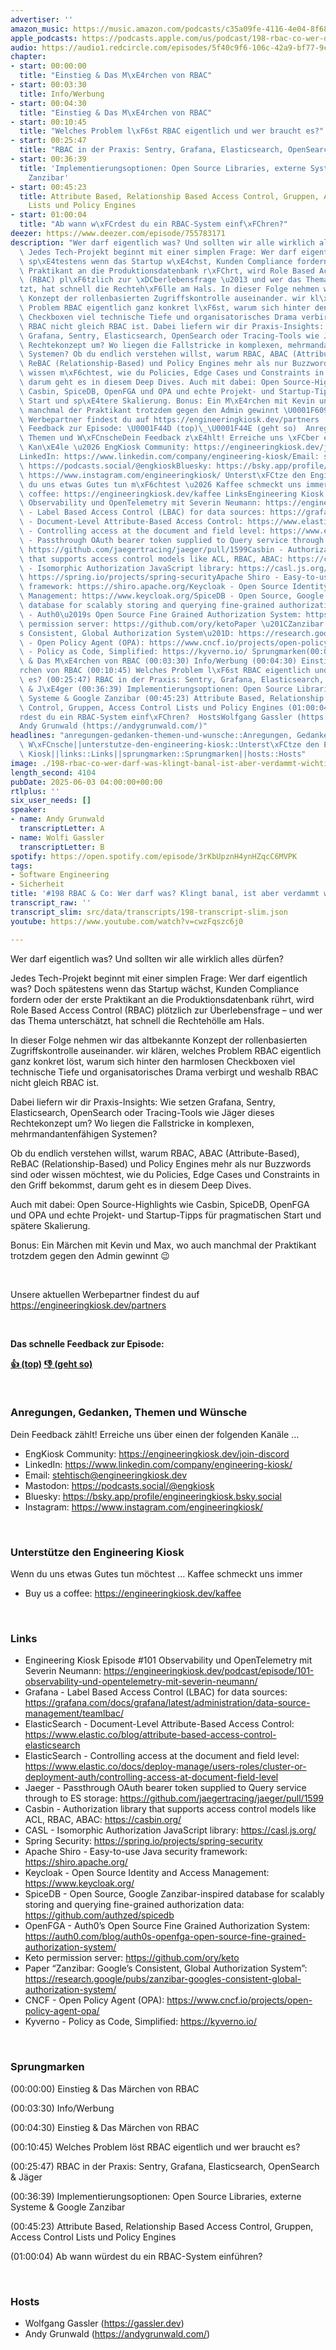 ```yaml
---
advertiser: ''
amazon_music: https://music.amazon.com/podcasts/c35a09fe-4116-4e04-8f68-77d61b112e46/episodes/44ee6b80-f746-423a-ab33-8c1d9fdbe1ce/engineering-kiosk-198-rbac-co-wer-darf-was-klingt-banal-ist-aber-verdammt-wichtig
apple_podcasts: https://podcasts.apple.com/us/podcast/198-rbac-co-wer-darf-was-klingt-banal-ist-aber-verdammt/id1603082924?i=1000710960449&uo=4
audio: https://audio1.redcircle.com/episodes/5f40c9f6-106c-42a9-bf77-9c733f89178c/stream.mp3
chapter:
- start: 00:00:00
  title: "Einstieg & Das M\xE4rchen von RBAC"
- start: 00:03:30
  title: Info/Werbung
- start: 00:04:30
  title: "Einstieg & Das M\xE4rchen von RBAC"
- start: 00:10:45
  title: "Welches Problem l\xF6st RBAC eigentlich und wer braucht es?"
- start: 00:25:47
  title: "RBAC in der Praxis: Sentry, Grafana, Elasticsearch, OpenSearch & J\xE4ger"
- start: 00:36:39
  title: 'Implementierungsoptionen: Open Source Libraries, externe Systeme & Google
    Zanzibar'
- start: 00:45:23
  title: Attribute Based, Relationship Based Access Control, Gruppen, Access Control
    Lists und Policy Engines
- start: 01:00:04
  title: "Ab wann w\xFCrdest du ein RBAC-System einf\xFChren?"
deezer: https://www.deezer.com/episode/755783171
description: "Wer darf eigentlich was? Und sollten wir alle wirklich alles d\xFCrfen?\
  \ Jedes Tech-Projekt beginnt mit einer simplen Frage: Wer darf eigentlich was? Doch\
  \ sp\xE4testens wenn das Startup w\xE4chst, Kunden Compliance fordern oder der erste\
  \ Praktikant an die Produktionsdatenbank r\xFChrt, wird Role Based Access Control\
  \ (RBAC) pl\xF6tzlich zur \xDCberlebensfrage \u2013 und wer das Thema untersch\xE4\
  tzt, hat schnell die Rechteh\xF6lle am Hals. In dieser Folge nehmen wir das altbekannte\
  \ Konzept der rollenbasierten Zugriffskontrolle auseinander. wir kl\xE4ren, welches\
  \ Problem RBAC eigentlich ganz konkret l\xF6st, warum sich hinter den harmlosen\
  \ Checkboxen viel technische Tiefe und organisatorisches Drama verbirgt und weshalb\
  \ RBAC nicht gleich RBAC ist. Dabei liefern wir dir Praxis-Insights: Wie setzen\
  \ Grafana, Sentry, Elasticsearch, OpenSearch oder Tracing-Tools wie J\xE4ger dieses\
  \ Rechtekonzept um? Wo liegen die Fallstricke in komplexen, mehrmandantenf\xE4higen\
  \ Systemen? Ob du endlich verstehen willst, warum RBAC, ABAC (Attribute-Based),\
  \ ReBAC (Relationship-Based) und Policy Engines mehr als nur Buzzwords sind oder\
  \ wissen m\xF6chtest, wie du Policies, Edge Cases und Constraints in den Griff bekommst,\
  \ darum geht es in diesem Deep Dives. Auch mit dabei: Open Source-Highlights wie\
  \ Casbin, SpiceDB, OpenFGA und OPA und echte Projekt- und Startup-Tipps f\xFCr pragmatischen\
  \ Start und sp\xE4tere Skalierung. Bonus: Ein M\xE4rchen mit Kevin und Max, wo auch\
  \ manchmal der Praktikant trotzdem gegen den Admin gewinnt \U0001F609  Unsere aktuellen\
  \ Werbepartner findest du auf https://engineeringkiosk.dev/partners  Das schnelle\
  \ Feedback zur Episode: \U0001F44D (top)\_\U0001F44E (geht so)  Anregungen, Gedanken,\
  \ Themen und W\xFCnscheDein Feedback z\xE4hlt! Erreiche uns \xFCber einen der folgenden\
  \ Kan\xE4le \u2026 EngKiosk Community: https://engineeringkiosk.dev/join-discord\_\
  LinkedIn: https://www.linkedin.com/company/engineering-kiosk/Email: stehtisch@engineeringkiosk.devMastodon:\
  \ https://podcasts.social/@engkioskBluesky: https://bsky.app/profile/engineeringkiosk.bsky.socialInstagram:\
  \ https://www.instagram.com/engineeringkiosk/ Unterst\xFCtze den Engineering KioskWenn\
  \ du uns etwas Gutes tun m\xF6chtest \u2026 Kaffee schmeckt uns immer\_ Buy us a\
  \ coffee: https://engineeringkiosk.dev/kaffee LinksEngineering Kiosk Episode #101\
  \ Observability und OpenTelemetry mit Severin Neumann: https://engineeringkiosk.dev/podcast/episode/101-observability-und-opentelemetry-mit-severin-neumann/Grafana\
  \ - Label Based Access Control (LBAC) for data sources: https://grafana.com/docs/grafana/latest/administration/data-source-management/teamlbac/ElasticSearch\
  \ - Document-Level Attribute-Based Access Control: https://www.elastic.co/blog/attribute-based-access-control-elasticsearchElasticSearch\
  \ - Controlling access at the document and field level: https://www.elastic.co/docs/deploy-manage/users-roles/cluster-or-deployment-auth/controlling-access-at-document-field-levelJaeger\
  \ - Passthrough OAuth bearer token supplied to Query service through to ES storage:\
  \ https://github.com/jaegertracing/jaeger/pull/1599Casbin - Authorization library\
  \ that supports access control models like ACL, RBAC, ABAC: https://casbin.org/CASL\
  \ - Isomorphic Authorization JavaScript library: https://casl.js.org/Spring Security:\
  \ https://spring.io/projects/spring-securityApache Shiro - Easy-to-use Java security\
  \ framework: https://shiro.apache.org/Keycloak - Open Source Identity and Access\
  \ Management: https://www.keycloak.org/SpiceDB - Open Source, Google Zanzibar-inspired\
  \ database for scalably storing and querying fine-grained authorization data: https://github.com/authzed/spicedbOpenFGA\
  \ - Auth0\u2019s Open Source Fine Grained Authorization System: https://auth0.com/blog/auth0s-openfga-open-source-fine-grained-authorization-system/Keto\
  \ permission server: https://github.com/ory/ketoPaper \u201CZanzibar: Google\u2019\
  s Consistent, Global Authorization System\u201D: https://research.google/pubs/zanzibar-googles-consistent-global-authorization-system/CNCF\
  \ - Open Policy Agent (OPA): https://www.cncf.io/projects/open-policy-agent-opa/Kyverno\
  \ - Policy as Code, Simplified: https://kyverno.io/ Sprungmarken(00:00:00) Einstieg\
  \ & Das M\xE4rchen von RBAC (00:03:30) Info/Werbung (00:04:30) Einstieg & Das M\xE4\
  rchen von RBAC (00:10:45) Welches Problem l\xF6st RBAC eigentlich und wer braucht\
  \ es? (00:25:47) RBAC in der Praxis: Sentry, Grafana, Elasticsearch, OpenSearch\
  \ & J\xE4ger (00:36:39) Implementierungsoptionen: Open Source Libraries, externe\
  \ Systeme & Google Zanzibar (00:45:23) Attribute Based, Relationship Based Access\
  \ Control, Gruppen, Access Control Lists und Policy Engines (01:00:04) Ab wann w\xFC\
  rdest du ein RBAC-System einf\xFChren?  HostsWolfgang Gassler (https://gassler.dev)\_\
  Andy Grunwald (https://andygrunwald.com/)"
headlines: "anregungen-gedanken-themen-und-wunsche::Anregungen, Gedanken, Themen und\
  \ W\xFCnsche||unterstutze-den-engineering-kiosk::Unterst\xFCtze den Engineering\
  \ Kiosk||links::Links||sprungmarken::Sprungmarken||hosts::Hosts"
image: ./198-rbac-co-wer-darf-was-klingt-banal-ist-aber-verdammt-wichtig.jpg
length_second: 4104
pubDate: 2025-06-03 04:00:00+00:00
rtlplus: ''
six_user_needs: []
speaker:
- name: Andy Grunwald
  transcriptLetter: A
- name: Wolfi Gassler
  transcriptLetter: B
spotify: https://open.spotify.com/episode/3rKbUpznH4ynHZqcC6MVPK
tags:
- Software Engineering
- Sicherheit
title: '#198 RBAC & Co: Wer darf was? Klingt banal, ist aber verdammt wichtig!'
transcript_raw: ''
transcript_slim: src/data/transcripts/198-transcript-slim.json
youtube: https://www.youtube.com/watch?v=cwzFqszc6j0

---
```

<p>Wer darf eigentlich was? Und sollten wir alle wirklich alles dürfen?</p><p>Jedes Tech-Projekt beginnt mit einer simplen Frage: Wer darf eigentlich was? Doch spätestens wenn das Startup wächst, Kunden Compliance fordern oder der erste Praktikant an die Produktionsdatenbank rührt, wird Role Based Access Control (RBAC) plötzlich zur Überlebensfrage – und wer das Thema unterschätzt, hat schnell die Rechtehölle am Hals.</p><p>In dieser Folge nehmen wir das altbekannte Konzept der rollenbasierten Zugriffskontrolle auseinander. wir klären, welches Problem RBAC eigentlich ganz konkret löst, warum sich hinter den harmlosen Checkboxen viel technische Tiefe und organisatorisches Drama verbirgt und weshalb RBAC nicht gleich RBAC ist.</p><p>Dabei liefern wir dir Praxis-Insights: Wie setzen Grafana, Sentry, Elasticsearch, OpenSearch oder Tracing-Tools wie Jäger dieses Rechtekonzept um? Wo liegen die Fallstricke in komplexen, mehrmandantenfähigen Systemen?</p><p>Ob du endlich verstehen willst, warum RBAC, ABAC (Attribute-Based), ReBAC (Relationship-Based) und Policy Engines mehr als nur Buzzwords sind oder wissen möchtest, wie du Policies, Edge Cases und Constraints in den Griff bekommst, darum geht es in diesem Deep Dives.</p><p>Auch mit dabei: Open Source-Highlights wie Casbin, SpiceDB, OpenFGA und OPA und echte Projekt- und Startup-Tipps für pragmatischen Start und spätere Skalierung.</p><p>Bonus: Ein Märchen mit Kevin und Max, wo auch manchmal der Praktikant trotzdem gegen den Admin gewinnt 😉</p><p><br></p><p>Unsere aktuellen Werbepartner findest du auf <a href="https://engineeringkiosk.dev/partners">https://engineeringkiosk.dev/partners</a></p><p><br></p><p><strong>Das schnelle Feedback zur Episode:</strong></p><p><a href="https://api.openpodcast.dev/feedback/198/upvote" rel="nofollow"><strong>👍 (top)</strong></a><strong> </strong><a href="https://api.openpodcast.dev/feedback/198/downvote" rel="nofollow"><strong>👎 (geht so)</strong></a></p><p><br></p><h3 id="anregungen-gedanken-themen-und-wunsche">Anregungen, Gedanken, Themen und Wünsche</h3><p>Dein Feedback zählt! Erreiche uns über einen der folgenden Kanäle …</p><ul><li>EngKiosk Community: <a href="https://engineeringkiosk.dev/join-discord">https://engineeringkiosk.dev/join-discord</a> </li><li>LinkedIn: <a href="https://www.linkedin.com/company/engineering-kiosk/" rel="nofollow">https://www.linkedin.com/company/engineering-kiosk/</a></li><li>Email: <a href="mailto:stehtisch@engineeringkiosk.dev" rel="nofollow">stehtisch@engineeringkiosk.dev</a></li><li>Mastodon: <a href="https://podcasts.social/@engkiosk" rel="nofollow">https://podcasts.social/@engkiosk</a></li><li>Bluesky: <a href="https://bsky.app/profile/engineeringkiosk.bsky.social" rel="nofollow">https://bsky.app/profile/engineeringkiosk.bsky.social</a></li><li>Instagram: <a href="https://www.instagram.com/engineeringkiosk/" rel="nofollow">https://www.instagram.com/engineeringkiosk/</a></li></ul><p><br></p><h3 id="unterstutze-den-engineering-kiosk">Unterstütze den Engineering Kiosk</h3><p>Wenn du uns etwas Gutes tun möchtest … Kaffee schmeckt uns immer </p><ul><li>Buy us a coffee: <a href="https://engineeringkiosk.dev/kaffee">https://engineeringkiosk.dev/kaffee</a></li></ul><p><br></p><h3 id="links">Links</h3><ul><li>Engineering Kiosk Episode #101 Observability und OpenTelemetry mit Severin Neumann: <a href="https://engineeringkiosk.dev/podcast/episode/101-observability-und-opentelemetry-mit-severin-neumann/">https://engineeringkiosk.dev/podcast/episode/101-observability-und-opentelemetry-mit-severin-neumann/</a></li><li>Grafana - Label Based Access Control (LBAC) for data sources: <a href="https://grafana.com/docs/grafana/latest/administration/data-source-management/teamlbac/" rel="nofollow">https://grafana.com/docs/grafana/latest/administration/data-source-management/teamlbac/</a></li><li>ElasticSearch - Document-Level Attribute-Based Access Control: <a href="https://www.elastic.co/blog/attribute-based-access-control-elasticsearch" rel="nofollow">https://www.elastic.co/blog/attribute-based-access-control-elasticsearch</a></li><li>ElasticSearch - Controlling access at the document and field level: <a href="https://www.elastic.co/docs/deploy-manage/users-roles/cluster-or-deployment-auth/controlling-access-at-document-field-level" rel="nofollow">https://www.elastic.co/docs/deploy-manage/users-roles/cluster-or-deployment-auth/controlling-access-at-document-field-level</a></li><li>Jaeger - Passthrough OAuth bearer token supplied to Query service through to ES storage: <a href="https://github.com/jaegertracing/jaeger/pull/1599" rel="nofollow">https://github.com/jaegertracing/jaeger/pull/1599</a></li><li>Casbin - Authorization library that supports access control models like ACL, RBAC, ABAC: <a href="https://casbin.org/" rel="nofollow">https://casbin.org/</a></li><li>CASL - Isomorphic Authorization JavaScript library: <a href="https://casl.js.org/v6/en/" rel="nofollow">https://casl.js.org/</a></li><li>Spring Security: <a href="https://spring.io/projects/spring-security" rel="nofollow">https://spring.io/projects/spring-security</a></li><li>Apache Shiro - Easy-to-use Java security framework: <a href="https://shiro.apache.org/" rel="nofollow">https://shiro.apache.org/</a></li><li>Keycloak - Open Source Identity and Access Management: <a href="https://www.keycloak.org/" rel="nofollow">https://www.keycloak.org/</a></li><li>SpiceDB - Open Source, Google Zanzibar-inspired database for scalably storing and querying fine-grained authorization data: <a href="https://github.com/authzed/spicedb" rel="nofollow">https://github.com/authzed/spicedb</a></li><li>OpenFGA - Auth0’s Open Source Fine Grained Authorization System: <a href="https://auth0.com/blog/auth0s-openfga-open-source-fine-grained-authorization-system/" rel="nofollow">https://auth0.com/blog/auth0s-openfga-open-source-fine-grained-authorization-system/</a></li><li>Keto permission server: <a href="https://github.com/ory/keto" rel="nofollow">https://github.com/ory/keto</a></li><li>Paper “Zanzibar: Google’s Consistent, Global Authorization System”: <a href="https://research.google/pubs/zanzibar-googles-consistent-global-authorization-system/" rel="nofollow">https://research.google/pubs/zanzibar-googles-consistent-global-authorization-system/</a></li><li>CNCF - Open Policy Agent (OPA): <a href="https://www.cncf.io/projects/open-policy-agent-opa/" rel="nofollow">https://www.cncf.io/projects/open-policy-agent-opa/</a></li><li>Kyverno - Policy as Code, Simplified: <a href="https://kyverno.io/" rel="nofollow">https://kyverno.io/</a></li></ul><p><br></p><h3 id="sprungmarken">Sprungmarken</h3><p>(00:00:00) Einstieg &amp; Das Märchen von RBAC</p><p>(00:03:30) Info/Werbung</p><p>(00:04:30) Einstieg &amp; Das Märchen von RBAC</p><p>(00:10:45) Welches Problem löst RBAC eigentlich und wer braucht es?</p><p>(00:25:47) RBAC in der Praxis: Sentry, Grafana, Elasticsearch, OpenSearch &amp; Jäger</p><p>(00:36:39) Implementierungsoptionen: Open Source Libraries, externe Systeme &amp; Google Zanzibar</p><p>(00:45:23) Attribute Based, Relationship Based Access Control, Gruppen, Access Control Lists und Policy Engines</p><p>(01:00:04) Ab wann würdest du ein RBAC-System einführen?</p><p><br></p><h3 id="hosts">Hosts</h3><ul><li>Wolfgang Gassler (<a href="https://gassler.dev" rel="nofollow">https://gassler.dev</a>) </li><li>Andy Grunwald (<a href="https://andygrunwald.com/" rel="nofollow">https://andygrunwald.com/</a>)</li></ul>